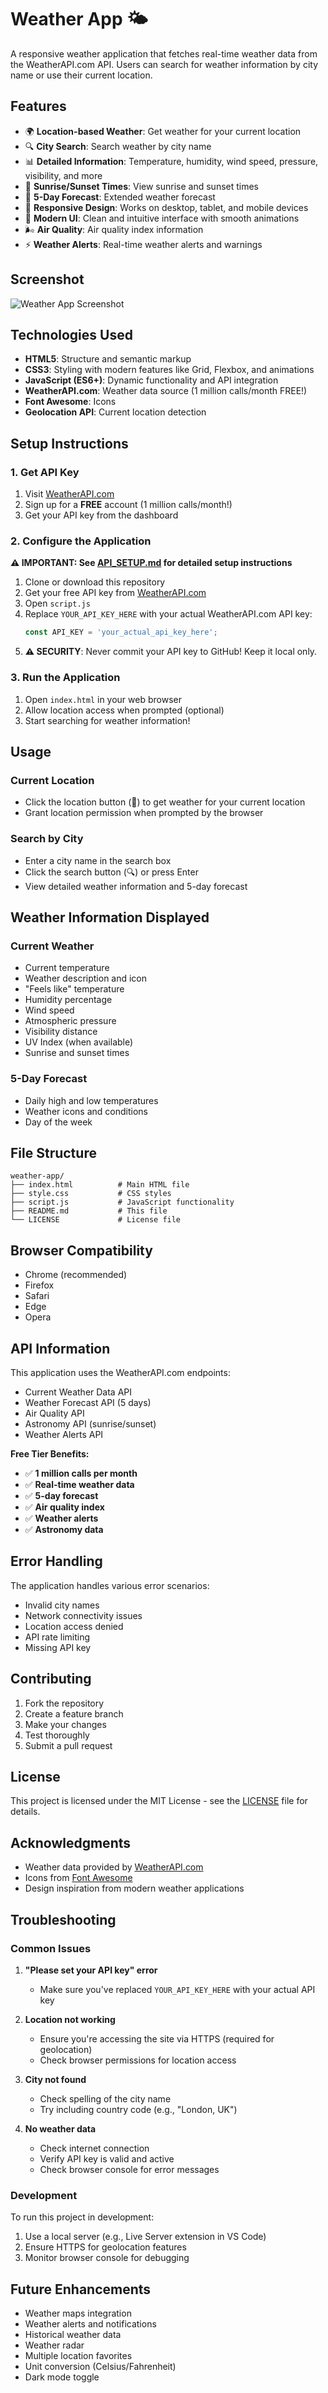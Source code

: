 # Weather App 🌤️

A responsive weather application that fetches real-time weather data from the WeatherAPI.com API. Users can search for weather information by city name or use their current location.

## Features

- 🌍 **Location-based Weather**: Get weather for your current location
- 🔍 **City Search**: Search weather by city name
- 📊 **Detailed Information**: Temperature, humidity, wind speed, pressure, visibility, and more
- 🌅 **Sunrise/Sunset Times**: View sunrise and sunset times
- 📅 **5-Day Forecast**: Extended weather forecast
- 📱 **Responsive Design**: Works on desktop, tablet, and mobile devices
- 🎨 **Modern UI**: Clean and intuitive interface with smooth animations
- 🌬️ **Air Quality**: Air quality index information
- ⚡ **Weather Alerts**: Real-time weather alerts and warnings

## Screenshot

![Weather App Screenshot](screenshot.png)

## Technologies Used

- **HTML5**: Structure and semantic markup
- **CSS3**: Styling with modern features like Grid, Flexbox, and animations
- **JavaScript (ES6+)**: Dynamic functionality and API integration
- **WeatherAPI.com**: Weather data source (1 million calls/month FREE!)
- **Font Awesome**: Icons
- **Geolocation API**: Current location detection

## Setup Instructions

### 1. Get API Key

1. Visit [WeatherAPI.com](https://www.weatherapi.com/pricing.aspx)
2. Sign up for a **FREE** account (1 million calls/month!)
3. Get your API key from the dashboard

### 2. Configure the Application

**⚠️ IMPORTANT: See [API_SETUP.md](API_SETUP.md) for detailed setup instructions**

1. Clone or download this repository
2. Get your free API key from [WeatherAPI.com](https://www.weatherapi.com/pricing.aspx)
3. Open `script.js`
4. Replace `YOUR_API_KEY_HERE` with your actual WeatherAPI.com API key:
   ```javascript
   const API_KEY = 'your_actual_api_key_here';
   ```
5. **⚠️ SECURITY**: Never commit your API key to GitHub! Keep it local only.

### 3. Run the Application

1. Open `index.html` in your web browser
2. Allow location access when prompted (optional)
3. Start searching for weather information!

## Usage

### Current Location
- Click the location button (📍) to get weather for your current location
- Grant location permission when prompted by the browser

### Search by City
- Enter a city name in the search box
- Click the search button (🔍) or press Enter
- View detailed weather information and 5-day forecast

## Weather Information Displayed

### Current Weather
- Current temperature
- Weather description and icon
- "Feels like" temperature
- Humidity percentage
- Wind speed
- Atmospheric pressure
- Visibility distance
- UV Index (when available)
- Sunrise and sunset times

### 5-Day Forecast
- Daily high and low temperatures
- Weather icons and conditions
- Day of the week

## File Structure

```
weather-app/
├── index.html          # Main HTML file
├── style.css           # CSS styles
├── script.js           # JavaScript functionality
├── README.md           # This file
└── LICENSE             # License file
```

## Browser Compatibility

- Chrome (recommended)
- Firefox
- Safari
- Edge
- Opera

## API Information

This application uses the WeatherAPI.com endpoints:
- Current Weather Data API
- Weather Forecast API (5 days)
- Air Quality API
- Astronomy API (sunrise/sunset)
- Weather Alerts API

**Free Tier Benefits:**
- ✅ **1 million calls per month**
- ✅ **Real-time weather data**
- ✅ **5-day forecast**
- ✅ **Air quality index**
- ✅ **Weather alerts**
- ✅ **Astronomy data**

## Error Handling

The application handles various error scenarios:
- Invalid city names
- Network connectivity issues
- Location access denied
- API rate limiting
- Missing API key

## Contributing

1. Fork the repository
2. Create a feature branch
3. Make your changes
4. Test thoroughly
5. Submit a pull request

## License

This project is licensed under the MIT License - see the [LICENSE](LICENSE) file for details.

## Acknowledgments

- Weather data provided by [WeatherAPI.com](https://www.weatherapi.com/)
- Icons from [Font Awesome](https://fontawesome.com/)
- Design inspiration from modern weather applications

## Troubleshooting

### Common Issues

1. **"Please set your API key" error**
   - Make sure you've replaced `YOUR_API_KEY_HERE` with your actual API key

2. **Location not working**
   - Ensure you're accessing the site via HTTPS (required for geolocation)
   - Check browser permissions for location access

3. **City not found**
   - Check spelling of the city name
   - Try including country code (e.g., "London, UK")

4. **No weather data**
   - Check internet connection
   - Verify API key is valid and active
   - Check browser console for error messages

### Development

To run this project in development:

1. Use a local server (e.g., Live Server extension in VS Code)
2. Ensure HTTPS for geolocation features
3. Monitor browser console for debugging

## Future Enhancements

- Weather maps integration
- Weather alerts and notifications
- Historical weather data
- Weather radar
- Multiple location favorites
- Unit conversion (Celsius/Fahrenheit)
- Dark mode toggle
